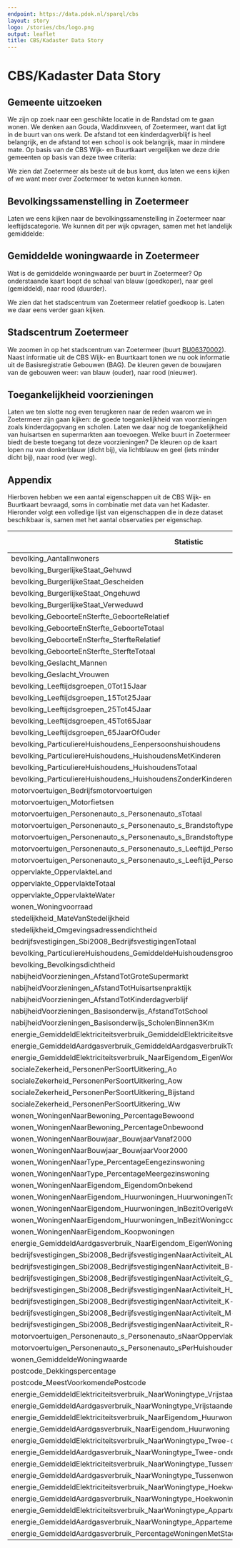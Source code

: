 ```yaml
---
endpoint: https://data.pdok.nl/sparql/cbs
layout: story
logo: /stories/cbs/logo.png
output: leaflet
title: CBS/Kadaster Data Story
---
```


# CBS/Kadaster Data Story

## Gemeente uitzoeken

We zijn op zoek naar een geschikte locatie in de Randstad om te gaan
wonen.  We denken aan Gouda, Waddinxveen, of Zoetermeer, want dat ligt
in de buurt van ons werk.  De afstand tot een kinderdagverblijf is
heel belangrijk, en de afstand tot een school is ook belangrijk, maar
in mindere mate.  Op basis van de CBS Wijk- en Buurtkaart vergelijken
we deze drie gemeenten op basis van deze twee criteria:

<div data-query="http://localhost:4000/stories/cbs/index.html#query=prefix+cbs%3A+%3Chttp%3A%2F%2Fbetalinkeddata.cbs.nl%2Fdef%2Fcbs%23%3E%0Aprefix+def%3A+%3Chttp%3A%2F%2Fbetalinkeddata.cbs.nl%2Fdef%2F83487NED%23%3E%0Aprefix+dimension%3A+%3Chttp%3A%2F%2Fbetalinkeddata.cbs.nl%2Fdef%2Fdimension%23%3E%0Aprefix+gemeente%3A+%3Chttp%3A%2F%2Fbetalinkeddata.cbs.nl%2Fregios%2F2016%2Fid%2Fgemeente-geografisch%2F%3E%0Aprefix+qb%3A+%3Chttp%3A%2F%2Fpurl.org%2Flinked-data%2Fcube%23%3E%0Aprefix+rdfs%3A+%3Chttp%3A%2F%2Fwww.w3.org%2F2000%2F01%2Frdf-schema%23%3E%0Aselect+%3Flabel+%3Fgouda+%3Fwaddinxveen+%3Fzoetermeer+%7B%0A++values+(%3Fp)+%7B+(def%3AnabijheidVoorzieningen_Basisonderwijs_AfstandTotSchool)+(+def%3AnabijheidVoorzieningen_AfstandTotKinderdagverblijf)+%7D%0A++%3Fp+rdfs%3Alabel+%3Flabel+.%0A++%3Fobservatie1+%3Fp+%3Fgouda+%3B+dimension%3Aregio+gemeente%3AGM0513+.+%23+Gouda%0A++%3Fobservatie2+%3Fp+%3Fwaddinxveen+%3B+dimension%3Aregio+gemeente%3AGM0627+.+%23+Waddinxveen%0A++%3Fobservatie3+%3Fp+%3Fzoetermeer+%3B+dimension%3Aregio+gemeente%3AGM0637+.+%23+Zoetermeer%0A%7D%0A&contentTypeConstruct=text%2Fturtle&contentTypeSelect=application%2Fsparql-results%2Bjson&endpoint=https%3A%2F%2Fdata.pdok.nl%2Fsparql%2Fcbs&requestMethod=POST&tabTitle=Query&headers=%7B%7D&outputFormat=gchart&outputSettings=%7B%22chartConfig%22%3A%7B%22options%22%3A%7B%22hAxis%22%3A%7B%22useFormatFromData%22%3Atrue%2C%22viewWindow%22%3Anull%2C%22minValue%22%3Anull%2C%22maxValue%22%3Anull%2C%22viewWindowMode%22%3Anull%7D%2C%22legacyScatterChartLabels%22%3Atrue%2C%22legend%22%3A%22right%22%2C%22vAxes%22%3A%5B%7B%22useFormatFromData%22%3Atrue%2C%22viewWindow%22%3A%7B%22max%22%3Anull%2C%22min%22%3Anull%7D%2C%22minValue%22%3Anull%2C%22maxValue%22%3Anull%7D%2C%7B%22useFormatFromData%22%3Atrue%2C%22viewWindow%22%3A%7B%22max%22%3Anull%2C%22min%22%3Anull%7D%2C%22minValue%22%3Anull%2C%22maxValue%22%3Anull%7D%5D%2C%22isStacked%22%3Afalse%2C%22booleanRole%22%3A%22certainty%22%2C%22width%22%3A600%2C%22height%22%3A371%7D%2C%22state%22%3A%7B%7D%2C%22view%22%3A%7B%22columns%22%3Anull%2C%22rows%22%3Anull%7D%2C%22isDefaultVisualization%22%3Afalse%2C%22chartType%22%3A%22ColumnChart%22%7D%2C%22motionChartState%22%3Anull%7D"
     data-query-sparql="q1.rq"
     data-query-output="gchart">
</div>

We zien dat Zoetermeer als beste uit de bus komt, dus laten we eens
kijken of we want meer over Zoetermeer te weten kunnen komen.

## Bevolkingssamenstelling in Zoetermeer

Laten we eens kijken naar de bevolkingssamenstelling in Zoetermeer
naar leeftijdscategorie.  We kunnen dit per wijk opvragen, samen met
het landelijk gemiddelde:

<div data-query="http://localhost:4000/stories/cbs/#query=prefix+def%3A+%3Chttp%3A%2F%2Fbetalinkeddata.cbs.nl%2Fdef%2F83487NED%23%3E%0Aprefix+dimension%3A+%3Chttp%3A%2F%2Fbetalinkeddata.cbs.nl%2Fdef%2Fdimension%23%3E%0Aprefix+land%3A+%3Chttp%3A%2F%2Fbetalinkeddata.cbs.nl%2Fregios%2F2016%2Fid%2Fland-geografisch%2F%3E%0Aprefix+rdfs%3A+%3Chttp%3A%2F%2Fwww.w3.org%2F2000%2F01%2Frdf-schema%23%3E%0Aprefix+wijk%3A+%3Chttp%3A%2F%2Fbetalinkeddata.cbs.nl%2Fregios%2F2016%2Fid%2Fwijk%2F%3E%0Aselect+%3FregioLabel+%3Finwoners0_14+%3Finwoners15_24+%3Finwoners25_44+%3Finwoners45_64+%3Finwoners65plus+%7B%0A++values+%3Fregio+%7B%0A++++land%3ANL00%0A++++wijk%3AWK063709%0A++++wijk%3AWK063702%0A++++wijk%3AWK063700%0A++++wijk%3AWK063708%0A++++wijk%3AWK063701%0A++++wijk%3AWK063704%0A++++wijk%3AWK063706%0A++++wijk%3AWK063705%0A++++wijk%3AWK063703%0A++%7D%0A++_%3A0+def%3Abevolking_AantalInwoners+%3Ftotaal+%3B+dimension%3Aregio+%3Fregio+.%0A++_%3A1+def%3Abevolking_Leeftijdsgroepen_0Tot15Jaar+%3Fx1+%3B+dimension%3Aregio+%3Fregio+.%0A++_%3A2+def%3Abevolking_Leeftijdsgroepen_15Tot25Jaar+%3Fx2+%3B+dimension%3Aregio+%3Fregio+.%0A++_%3A3+def%3Abevolking_Leeftijdsgroepen_25Tot45Jaar+%3Fx3+%3B+dimension%3Aregio+%3Fregio+.%0A++_%3A4+def%3Abevolking_Leeftijdsgroepen_45Tot65Jaar+%3Fx4+%3B+dimension%3Aregio+%3Fregio+.%0A++_%3A5+def%3Abevolking_Leeftijdsgroepen_65JaarOfOuder+%3Fx5+%3B+dimension%3Aregio+%3Fregio+.%0A++bind(xsd%3Aint(%3Fx1%2Fxsd%3Adouble(%3Ftotaal)*1.0e2)+as+%3Finwoners0_14)%0A++bind(xsd%3Aint(%3Fx2%2Fxsd%3Adouble(%3Ftotaal)*1.0e2)+as+%3Finwoners15_24)%0A++bind(xsd%3Aint(%3Fx3%2Fxsd%3Adouble(%3Ftotaal)*1.0e2)+as+%3Finwoners25_44)%0A++bind(xsd%3Aint(%3Fx4%2Fxsd%3Adouble(%3Ftotaal)*1.0e2)+as+%3Finwoners45_64)%0A++bind(xsd%3Aint(%3Fx5%2Fxsd%3Adouble(%3Ftotaal)*1.0e2)+as+%3Finwoners65plus)%0A++%3Fregio+rdfs%3Alabel+%3FregioLabel%0A%7D%0A&contentTypeConstruct=text%2Fturtle&contentTypeSelect=application%2Fsparql-results%2Bjson&endpoint=https%3A%2F%2Fdata.pdok.nl%2Fsparql%2Fcbs&requestMethod=POST&tabTitle=Query&headers=%7B%7D&outputFormat=gchart&outputSettings=%7B%22chartConfig%22%3A%7B%22options%22%3A%7B%22hAxis%22%3A%7B%22useFormatFromData%22%3Atrue%2C%22viewWindow%22%3Anull%2C%22minValue%22%3Anull%2C%22maxValue%22%3Anull%2C%22viewWindowMode%22%3Anull%7D%2C%22legacyScatterChartLabels%22%3Atrue%2C%22vAxes%22%3A%5B%7B%22useFormatFromData%22%3Atrue%2C%22viewWindow%22%3A%7B%22max%22%3Anull%2C%22min%22%3Anull%7D%2C%22minValue%22%3Anull%2C%22maxValue%22%3Anull%7D%2C%7B%22useFormatFromData%22%3Atrue%2C%22viewWindow%22%3A%7B%22max%22%3Anull%2C%22min%22%3Anull%7D%2C%22minValue%22%3Anull%2C%22maxValue%22%3Anull%7D%5D%2C%22isStacked%22%3Afalse%2C%22booleanRole%22%3A%22certainty%22%2C%22legend%22%3A%22right%22%2C%22width%22%3A600%2C%22height%22%3A371%7D%2C%22state%22%3A%7B%7D%2C%22view%22%3A%7B%22columns%22%3Anull%2C%22rows%22%3Anull%7D%2C%22isDefaultVisualization%22%3Afalse%2C%22chartType%22%3A%22ColumnChart%22%7D%2C%22motionChartState%22%3Anull%7D"
     data-query-output="gchart">
</div>

## Gemiddelde woningwaarde in Zoetermeer

Wat is de gemiddelde woningwaarde per buurt in Zoetermeer?  Op
onderstaande kaart loopt de schaal van blauw (goedkoper), naar geel
(gemiddeld), naar rood (duurder).

<div data-query
     data-query-endpoint="https://api.demo.triply.cc/datasets/wouter/cbs-dump/services/sparql/sparql"
     data-query-output="leaflet"
     data-query-sparql="q3.rq">
</div>

We zien dat het stadscentrum van Zoetermeer relatief goedkoop is.
Laten we daar eens verder gaan kijken.

## Stadscentrum Zoetermeer

We zoomen in op het stadscentrum van Zoetermeer (buurt <a
href="http://betalinkeddata.cbs.nl/regios/2016/id/buurt/BU06370002">BU06370002</a>).
Naast informatie uit de CBS Wijk- en Buurtkaart tonen we nu ook
informatie uit de Basisregistratie Gebouwen (BAG).  De kleuren geven
de bouwjaren van de gebouwen weer: van blauw (ouder), naar rood
(nieuwer).

<div data-query data-query-output="leaflet" data-query-sparql="q4.rq">
</div>

## Toegankelijkheid voorzieningen

Laten we ten slotte nog even terugkeren naar de reden waarom we in
Zoetermeer zijn gaan kijken: de goede toegankelijkheid van
voorzieningen zoals kinderdagopvang en scholen.  Laten we daar nog de
toegankelijkheid van huisartsen en supermarkten aan toevoegen.  Welke
buurt in Zoetermeer biedt de beste toegang tot deze voorzieningen?  De
kleuren op de kaart lopen nu van donkerblauw (dicht bij), via
lichtblauw en geel (iets minder dicht bij), naar rood (ver weg).

<div data-query
     data-query-endpoint="https://api.demo.triply.cc/datasets/wouter/cbs-dump/services/sparql/sparql"
     data-query-output="leaflet"
     data-query-sparql="q5.rq">
</div>

## Appendix

Hierboven hebben we een aantal eigenschappen uit de CBS Wijk- en
Buurtkaart bevraagd, soms in combinatie met data van het Kadaster.
Hieronder volgt een volledige lijst van eigenschappen die in deze
dataset beschikbaar is, samen met het aantal observaties per
eigenschap.

<table> <thead> <tr><th>Statistic</th><th>№ observations</th></tr>
  </thead> <tbody>
  <tr><td>bevolking_AantalInwoners</td><td>16194</td></tr>
  <tr><td>bevolking_BurgerlijkeStaat_Gehuwd</td><td>16194</td></tr>
  <tr><td>bevolking_BurgerlijkeStaat_Gescheiden</td><td>16194</td></tr>
  <tr><td>bevolking_BurgerlijkeStaat_Ongehuwd</td><td>16194</td></tr>
  <tr><td>bevolking_BurgerlijkeStaat_Verweduwd</td><td>16194</td></tr>
  <tr><td>bevolking_GeboorteEnSterfte_GeboorteRelatief</td><td>16194</td></tr>
  <tr><td>bevolking_GeboorteEnSterfte_GeboorteTotaal</td><td>16194</td></tr>
  <tr><td>bevolking_GeboorteEnSterfte_SterfteRelatief</td><td>16194</td></tr>
  <tr><td>bevolking_GeboorteEnSterfte_SterfteTotaal</td><td>16194</td></tr>
  <tr><td>bevolking_Geslacht_Mannen</td><td>16194</td></tr>
  <tr><td>bevolking_Geslacht_Vrouwen</td><td>16194</td></tr>
  <tr><td>bevolking_Leeftijdsgroepen_0Tot15Jaar</td><td>16194</td></tr>
  <tr><td>bevolking_Leeftijdsgroepen_15Tot25Jaar</td><td>16194</td></tr>
  <tr><td>bevolking_Leeftijdsgroepen_25Tot45Jaar</td><td>16194</td></tr>
  <tr><td>bevolking_Leeftijdsgroepen_45Tot65Jaar</td><td>16194</td></tr>
  <tr><td>bevolking_Leeftijdsgroepen_65JaarOfOuder</td><td>16194</td></tr>
  <tr><td>bevolking_ParticuliereHuishoudens_Eenpersoonshuishoudens</td><td>16194</td></tr>
  <tr><td>bevolking_ParticuliereHuishoudens_HuishoudensMetKinderen</td><td>16194</td></tr>
  <tr><td>bevolking_ParticuliereHuishoudens_HuishoudensTotaal</td><td>16194</td></tr>
  <tr><td>bevolking_ParticuliereHuishoudens_HuishoudensZonderKinderen</td><td>16194</td></tr>
  <tr><td>motorvoertuigen_Bedrijfsmotorvoertuigen</td><td>16194</td></tr>
  <tr><td>motorvoertuigen_Motorfietsen</td><td>16194</td></tr>
  <tr><td>motorvoertuigen_Personenauto_s_Personenauto_sTotaal</td><td>16194</td></tr>
  <tr><td>motorvoertuigen_Personenauto_s_Personenauto_s_Brandstoftype_Personenauto_s_BrandstofBenzine</td><td>16194</td></tr>
  <tr><td>motorvoertuigen_Personenauto_s_Personenauto_s_Brandstoftype_Personenauto_s_OverigeBrandstof</td><td>16194</td></tr>
  <tr><td>motorvoertuigen_Personenauto_s_Personenauto_s_Leeftijd_Personenauto_s_6JaarEnOuder</td><td>16194</td></tr>
  <tr><td>motorvoertuigen_Personenauto_s_Personenauto_s_Leeftijd_Personenauto_s_JongerDan6Jaar</td><td>16194</td></tr>
  <tr><td>oppervlakte_OppervlakteLand</td><td>16194</td></tr>
  <tr><td>oppervlakte_OppervlakteTotaal</td><td>16194</td></tr>
  <tr><td>oppervlakte_OppervlakteWater</td><td>16194</td></tr>
  <tr><td>wonen_Woningvoorraad</td><td>16194</td></tr>
  <tr><td>stedelijkheid_MateVanStedelijkheid</td><td>16134</td></tr>
  <tr><td>stedelijkheid_Omgevingsadressendichtheid</td><td>16134</td></tr>
  <tr><td>bedrijfsvestigingen_Sbi2008_BedrijfsvestigingenTotaal</td><td>15998</td></tr>
  <tr><td>bevolking_ParticuliereHuishoudens_GemiddeldeHuishoudensgrootte</td><td>15882</td></tr>
  <tr><td>bevolking_Bevolkingsdichtheid</td><td>15596</td></tr>
  <tr><td>nabijheidVoorzieningen_AfstandTotGroteSupermarkt</td><td>15520</td></tr>
  <tr><td>nabijheidVoorzieningen_AfstandTotHuisartsenpraktijk</td><td>15520</td></tr>
  <tr><td>nabijheidVoorzieningen_AfstandTotKinderdagverblijf</td><td>15520</td></tr>
  <tr><td>nabijheidVoorzieningen_Basisonderwijs_AfstandTotSchool</td><td>15520</td></tr>
  <tr><td>nabijheidVoorzieningen_Basisonderwijs_ScholenBinnen3Km</td><td>15520</td></tr>
  <tr><td>energie_GemiddeldElektriciteitsverbruik_GemiddeldElektriciteitsverbruikTotaal</td><td>15033</td></tr>
  <tr><td>energie_GemiddeldAardgasverbruik_GemiddeldAardgasverbruikTotaal</td><td>14847</td></tr>
  <tr><td>energie_GemiddeldElektriciteitsverbruik_NaarEigendom_EigenWoning</td><td>14814</td></tr>
  <tr><td>socialeZekerheid_PersonenPerSoortUitkering_Ao</td><td>14814</td></tr>
  <tr><td>socialeZekerheid_PersonenPerSoortUitkering_Aow</td><td>14814</td></tr>
  <tr><td>socialeZekerheid_PersonenPerSoortUitkering_Bijstand</td><td>14814</td></tr>
  <tr><td>socialeZekerheid_PersonenPerSoortUitkering_Ww</td><td>14814</td></tr>
  <tr><td>wonen_WoningenNaarBewoning_PercentageBewoond</td><td>14746</td></tr>
  <tr><td>wonen_WoningenNaarBewoning_PercentageOnbewoond</td><td>14746</td></tr>
  <tr><td>wonen_WoningenNaarBouwjaar_BouwjaarVanaf2000</td><td>14746</td></tr>
  <tr><td>wonen_WoningenNaarBouwjaar_BouwjaarVoor2000</td><td>14746</td></tr>
  <tr><td>wonen_WoningenNaarType_PercentageEengezinswoning</td><td>14746</td></tr>
  <tr><td>wonen_WoningenNaarType_PercentageMeergezinswoning</td><td>14746</td></tr>
  <tr><td>wonen_WoningenNaarEigendom_EigendomOnbekend</td><td>14721</td></tr>
  <tr><td>wonen_WoningenNaarEigendom_Huurwoningen_HuurwoningenTotaal</td><td>14721</td></tr>
  <tr><td>wonen_WoningenNaarEigendom_Huurwoningen_InBezitOverigeVerhuurders</td><td>14721</td></tr>
  <tr><td>wonen_WoningenNaarEigendom_Huurwoningen_InBezitWoningcorporatie</td><td>14721</td></tr>
  <tr><td>wonen_WoningenNaarEigendom_Koopwoningen</td><td>14721</td></tr>
  <tr><td>energie_GemiddeldAardgasverbruik_NaarEigendom_EigenWoning</td><td>14624</td></tr>
  <tr><td>bedrijfsvestigingen_Sbi2008_BedrijfsvestigingenNaarActiviteit_ALandbouw_BosbouwEnVisserij</td><td>13896</td></tr>
  <tr><td>bedrijfsvestigingen_Sbi2008_BedrijfsvestigingenNaarActiviteit_B-fNijverheidEnEnergie</td><td>13896</td></tr>
  <tr><td>bedrijfsvestigingen_Sbi2008_BedrijfsvestigingenNaarActiviteit_G_p_IHandelEnHoreca</td><td>13896</td></tr>
  <tr><td>bedrijfsvestigingen_Sbi2008_BedrijfsvestigingenNaarActiviteit_H_p_JVervoer_InformatieEnCommunicatie</td><td>13896</td></tr>
  <tr><td>bedrijfsvestigingen_Sbi2008_BedrijfsvestigingenNaarActiviteit_K-lFinancieleDiensten_OnroerendGoed</td><td>13896</td></tr>
  <tr><td>bedrijfsvestigingen_Sbi2008_BedrijfsvestigingenNaarActiviteit_M-nZakelijkeDienstverlening</td><td>13896</td></tr>
  <tr><td>bedrijfsvestigingen_Sbi2008_BedrijfsvestigingenNaarActiviteit_R-uCultuur_Recreatie_OverigeDiensten</td><td>13896</td></tr>
  <tr><td>motorvoertuigen_Personenauto_s_Personenauto_sNaarOppervlakte</td><td>13268</td></tr>
  <tr><td>motorvoertuigen_Personenauto_s_Personenauto_sPerHuishouden</td><td>13268</td></tr>
  <tr><td>wonen_GemiddeldeWoningwaarde</td><td>13018</td></tr>
  <tr><td>postcode_Dekkingspercentage</td><td>12766</td></tr>
  <tr><td>postcode_MeestVoorkomendePostcode</td><td>12766</td></tr>
  <tr><td>energie_GemiddeldElektriciteitsverbruik_NaarWoningtype_VrijstaandeWoning</td><td>12694</td></tr>
  <tr><td>energie_GemiddeldAardgasverbruik_NaarWoningtype_VrijstaandeWoning</td><td>12595</td></tr>
  <tr><td>energie_GemiddeldElektriciteitsverbruik_NaarEigendom_Huurwoning</td><td>12439</td></tr>
  <tr><td>energie_GemiddeldAardgasverbruik_NaarEigendom_Huurwoning</td><td>12223</td></tr>
  <tr><td>energie_GemiddeldElektriciteitsverbruik_NaarWoningtype_Twee-onder-een-kap-woning</td><td>11159</td></tr>
  <tr><td>energie_GemiddeldAardgasverbruik_NaarWoningtype_Twee-onder-een-kap-woning</td><td>11027</td></tr>
  <tr><td>energie_GemiddeldElektriciteitsverbruik_NaarWoningtype_Tussenwoning</td><td>10524</td></tr>
  <tr><td>energie_GemiddeldAardgasverbruik_NaarWoningtype_Tussenwoning</td><td>10334</td></tr>
  <tr><td>energie_GemiddeldElektriciteitsverbruik_NaarWoningtype_Hoekwoning</td><td>10270</td></tr>
  <tr><td>energie_GemiddeldAardgasverbruik_NaarWoningtype_Hoekwoning</td><td>10094</td></tr>
  <tr><td>energie_GemiddeldElektriciteitsverbruik_NaarWoningtype_Appartement</td><td>9099</td></tr>
  <tr><td>energie_GemiddeldAardgasverbruik_NaarWoningtype_Appartement</td><td>8908</td></tr>
  <tr><td>energie_GemiddeldAardgasverbruik_PercentageWoningenMetStadsverwarming</td><td>866</td></tr>
  </tbody> </table>
